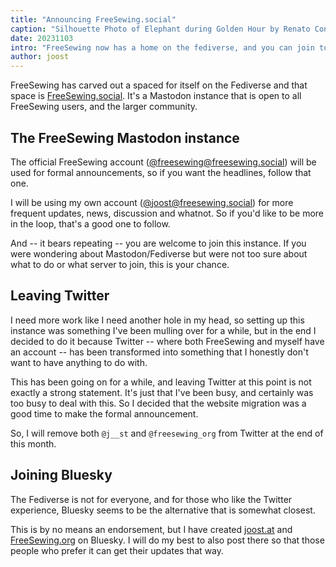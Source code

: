 ```yaml
---
title: "Announcing FreeSewing.social"
caption: "Silhouette Photo of Elephant during Golden Hour by Renato Conti"
date: 20231103
intro: "FreeSewing now has a home on the fediverse, and you can join too"
author: joost
---
```


FreeSewing has carved out a spaced for itself on the Fediverse and that space is [FreeSewing.social](https://freesewing.social). It's a Mastodon instance that is open to all FreeSewing users, and the larger community.
## The FreeSewing Mastodon instance
The official FreeSewing account ([@freesewing@freesewing.social](https://freesewing.social/@freesewing)) will be used for formal announcements, so if you want the headlines, follow that one.

I will be using my own account ([@joost@freesewing.social](https://freesewing.social/@joost)) for more frequent updates, news, discussion and whatnot. So if you'd like to be more in the loop, that's a good one to follow.

And -- it bears repeating -- you are welcome to join this instance. If you were wondering about Mastodon/Fediverse but were not too sure about what to do or what server to join, this is your chance.

## Leaving Twitter
I need more work like I need another hole in my head, so setting up this instance was something I've been mulling over for a while, but in the end I decided to do it because Twitter -- where both FreeSewing and myself have an account -- has been transformed into something that I honestly don't want to have anything to do with.

This has been going on for a while, and leaving Twitter at this point is not exactly a strong statement. It's just that I've been busy, and certainly was too busy to deal with this. So I decided that the website migration was a good time to make the formal announcement.

So, I will remove both `@j__st` and `@freesewing_org` from Twitter at the end of this month. 

## Joining Bluesky
The Fediverse is not for everyone, and for those who like the Twitter experience, Bluesky seems to be the alternative that is somewhat closest.

This is by no means an endorsement, but I have created [joost.at](https://bsky.app/profile/joost.at) and [FreeSewing.org](https://bsky.app/profile/freesewing.org) on Bluesky. I will do my best to also post there so that those people who prefer it can get their updates that way.

